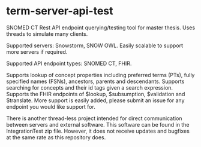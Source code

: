 # term-server-api-test
SNOMED CT Rest API endpoint querying/testing tool for master thesis. Uses threads to simulate many clients.

Supported servers: Snowstorm, SNOW OWL. Easily scalable to support more servers if required.

Supported API endpoint types: SNOMED CT, FHIR.

Supports lookup of concept properties including preferred terms (PTs), fully specified names (FSNs), ancestors, parents and descendants.
Supports searching for concepts and their id tags given a search expression.
Supports the FHIR endpoints of $lookup, $subsumption, $validation and $translate. More support is easily added, please submit an issue for any endpoint you would like support for.

There is another thread-less project intended for direct communication between servers and external software. This software can be found in the IntegrationTest zip file. However, it does not receive updates and bugfixes at the same rate as this repository does.
